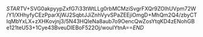 $START$V+SVG0akpyypZxfG7i33tWtLLg0rbMCMziSvgrFXQr9ZOlhUVpm72W/Y1/XHhyfyCEzPparXjWJ2SqbtJJiZnhVyvSPaZEEjiOmgD+MhQm2Q4/zbyCTIqMbYxLX+zXHKovjnj3/5N43HQIeNa8aub7o9OencQwZosYtqKD4zENohGBe121teU53+1Cye43BveuDIEBoF522Oj/wouIYtnA==$END$